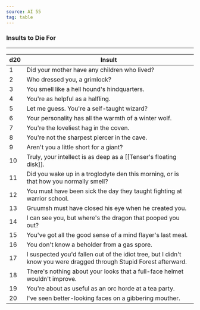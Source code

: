 ```yaml
---
source: AI 55
tag: table
---
```


### Insults to Die For
---
|d20|Insult|
|----|------------|
|1|Did your mother have any children who lived?|
|2|Who dressed you, a grimlock?|
|3|You smell like a hell hound's hindquarters.|
|4|You're as helpful as a halfling.|
|5|Let me guess. You're a self-taught wizard?|
|6|Your personality has all the warmth of a winter wolf.|
|7|You're the loveliest hag in the coven.|
|8|You're not the sharpest piercer in the cave.|
|9|Aren't you a little short for a giant?|
|10|Truly, your intellect is as deep as a [[Tenser's floating disk]].|
|11|Did you wake up in a troglodyte den this morning, or is that how you normally smell?|
|12|You must have been sick the day they taught fighting at warrior school.|
|13|Gruumsh must have closed his eye when he created you.|
|14|I can see you, but where's the dragon that pooped you out?|
|15|You've got all the good sense of a mind flayer's last meal.|
|16|You don't know a beholder from a gas spore.|
|17|I suspected you'd fallen out of the idiot tree, but I didn't know you were dragged through Stupid Forest afterward.|
|18|There's nothing about your looks that a full-face helmet wouldn't improve.|
|19|You're about as useful as an orc horde at a tea party.|
|20|I've seen better-looking faces on a gibbering mouther.|
